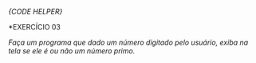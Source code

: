 
*{CODE HELPER}*

*EXERCÍCIO 03

*Faça um programa que dado um número digitado pelo usuário, exiba na tela se ele é ou não um número primo.*
